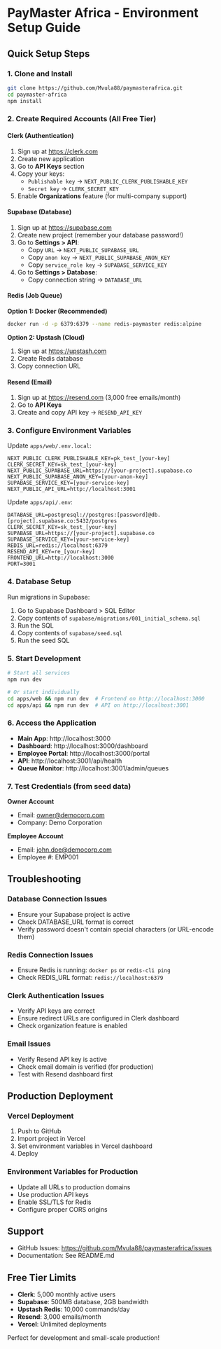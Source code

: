 # PayMaster Africa - Environment Setup Guide

## Quick Setup Steps

### 1. Clone and Install
```bash
git clone https://github.com/Mvula88/paymasterafrica.git
cd paymaster-africa
npm install
```

### 2. Create Required Accounts (All Free Tier)

#### Clerk (Authentication)
1. Sign up at https://clerk.com
2. Create new application
3. Go to **API Keys** section
4. Copy your keys:
   - `Publishable key` → `NEXT_PUBLIC_CLERK_PUBLISHABLE_KEY`
   - `Secret key` → `CLERK_SECRET_KEY`
5. Enable **Organizations** feature (for multi-company support)

#### Supabase (Database)
1. Sign up at https://supabase.com
2. Create new project (remember your database password!)
3. Go to **Settings > API**:
   - Copy `URL` → `NEXT_PUBLIC_SUPABASE_URL`
   - Copy `anon key` → `NEXT_PUBLIC_SUPABASE_ANON_KEY`
   - Copy `service_role key` → `SUPABASE_SERVICE_KEY`
4. Go to **Settings > Database**:
   - Copy connection string → `DATABASE_URL`

#### Redis (Job Queue)
**Option 1: Docker (Recommended)**
```bash
docker run -d -p 6379:6379 --name redis-paymaster redis:alpine
```

**Option 2: Upstash (Cloud)**
1. Sign up at https://upstash.com
2. Create Redis database
3. Copy connection URL

#### Resend (Email)
1. Sign up at https://resend.com (3,000 free emails/month)
2. Go to **API Keys**
3. Create and copy API key → `RESEND_API_KEY`

### 3. Configure Environment Variables

Update `apps/web/.env.local`:
```env
NEXT_PUBLIC_CLERK_PUBLISHABLE_KEY=pk_test_[your-key]
CLERK_SECRET_KEY=sk_test_[your-key]
NEXT_PUBLIC_SUPABASE_URL=https://[your-project].supabase.co
NEXT_PUBLIC_SUPABASE_ANON_KEY=[your-anon-key]
SUPABASE_SERVICE_KEY=[your-service-key]
NEXT_PUBLIC_API_URL=http://localhost:3001
```

Update `apps/api/.env`:
```env
DATABASE_URL=postgresql://postgres:[password]@db.[project].supabase.co:5432/postgres
CLERK_SECRET_KEY=sk_test_[your-key]
SUPABASE_URL=https://[your-project].supabase.co
SUPABASE_SERVICE_KEY=[your-service-key]
REDIS_URL=redis://localhost:6379
RESEND_API_KEY=re_[your-key]
FRONTEND_URL=http://localhost:3000
PORT=3001
```

### 4. Database Setup

Run migrations in Supabase:

1. Go to Supabase Dashboard > SQL Editor
2. Copy contents of `supabase/migrations/001_initial_schema.sql`
3. Run the SQL
4. Copy contents of `supabase/seed.sql`
5. Run the seed SQL

### 5. Start Development

```bash
# Start all services
npm run dev

# Or start individually
cd apps/web && npm run dev  # Frontend on http://localhost:3000
cd apps/api && npm run dev  # API on http://localhost:3001
```

### 6. Access the Application

- **Main App**: http://localhost:3000
- **Dashboard**: http://localhost:3000/dashboard
- **Employee Portal**: http://localhost:3000/portal
- **API**: http://localhost:3001/api/health
- **Queue Monitor**: http://localhost:3001/admin/queues

### 7. Test Credentials (from seed data)

**Owner Account**
- Email: owner@democorp.com
- Company: Demo Corporation

**Employee Account**
- Email: john.doe@democorp.com
- Employee #: EMP001

## Troubleshooting

### Database Connection Issues
- Ensure your Supabase project is active
- Check DATABASE_URL format is correct
- Verify password doesn't contain special characters (or URL-encode them)

### Redis Connection Issues
- Ensure Redis is running: `docker ps` or `redis-cli ping`
- Check REDIS_URL format: `redis://localhost:6379`

### Clerk Authentication Issues
- Verify API keys are correct
- Ensure redirect URLs are configured in Clerk dashboard
- Check organization feature is enabled

### Email Issues
- Verify Resend API key is active
- Check email domain is verified (for production)
- Test with Resend dashboard first

## Production Deployment

### Vercel Deployment
1. Push to GitHub
2. Import project in Vercel
3. Set environment variables in Vercel dashboard
4. Deploy

### Environment Variables for Production
- Update all URLs to production domains
- Use production API keys
- Enable SSL/TLS for Redis
- Configure proper CORS origins

## Support

- GitHub Issues: https://github.com/Mvula88/paymasterafrica/issues
- Documentation: See README.md

## Free Tier Limits

- **Clerk**: 5,000 monthly active users
- **Supabase**: 500MB database, 2GB bandwidth
- **Upstash Redis**: 10,000 commands/day
- **Resend**: 3,000 emails/month
- **Vercel**: Unlimited deployments

Perfect for development and small-scale production!
